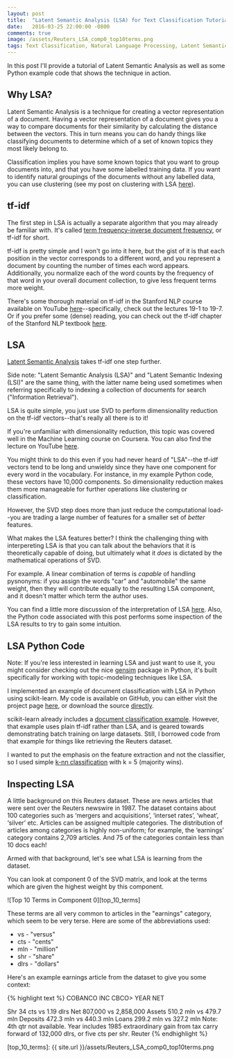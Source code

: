 ```yaml
---
layout: post
title:  "Latent Semantic Analysis (LSA) for Text Classification Tutorial"
date:   2016-03-25 22:00:00 -0800
comments: true
image: /assets/Reuters_LSA_comp0_top10terms.png
tags: Text Classification, Natural Language Processing, Latent Semantic Analysis, Latent Semantic Indexing, SVD, tf-idf
---
```


<div class="message">
In this post I'll provide a tutorial of Latent Semantic Analysis as well as some Python example code that shows the technique in action.
</div>

Why LSA?
--------
Latent Semantic Analysis is a technique for creating a vector representation of a document. Having a vector representation of a document gives you a way to compare documents for their similarity by calculating the distance between the vectors. This in turn means you can do handy things like classifying documents to determine which of a set of known topics they most likely belong to.

Classification implies you have some known topics that you want to group documents into, and that you have some labelled training data. If you want to identify natural groupings of the documents without any labelled data, you can use clustering (see my post on clustering with LSA [here](https://chrisjmccormick.wordpress.com/2015/08/05/document-clustering-example-in-scikit-learn/)).

tf-idf
------
The first step in LSA is actually a separate algorithm that you may already be familiar with. It's called [term frequency-inverse document frequency](https://en.wikipedia.org/wiki/Tf%E2%80%93idf "tf-idf on Wikipedia"), or tf-idf for short. 

tf-idf is pretty simple and I won't go into it here, but the gist of it is that each position in the vector corresponds to a different word, and you represent a document by counting the number of times each word appears. Additionally, you normalize each of the word counts by the frequency of that word in your overall document collection, to give less frequent terms more weight.

There's some thorough material on tf-idf in the Stanford NLP course available on YouTube [here](https://www.youtube.com/watch?v=5Gz3Hp217Io&index=80&list=PL6397E4B26D00A269 "Stanford NLP course on YouTube")--specifically, check out the lectures 19-1 to 19-7. Or if you prefer some (dense) reading, you can check out the tf-idf chapter of the Stanford NLP textbook [here](http://nlp.stanford.edu/IR-book/html/htmledition/scoring-term-weighting-and-the-vector-space-model-1.html "Stanford NLP textbook").

LSA
---
[Latent Semantic Analysis](https://en.wikipedia.org/wiki/Latent_semantic_analysis "LSA on Wikipedia") takes tf-idf one step further. 

<div class="message">
Side note: "Latent Semantic Analysis (LSA)" and "Latent Semantic Indexing (LSI)" are the same thing, with the latter name being used sometimes when referring specifically to indexing a collection of documents for search ("Information Retrieval").
</div>

LSA is quite simple, you just use SVD to perform dimensionality reduction on the tf-idf vectors--that's really all there is to it!

<div class="message">
If you're unfamiliar with dimensionality reduction, this topic was covered well in the Machine Learning course on Coursera. You can also find the lecture on YouTube <a href="https://www.youtube.com/watch?v=N5ynBdHqnGU">here</a>.
</div>

You might think to do this even if you had never heard of "LSA"--the tf-idf vectors tend to be long and unwieldy since they have one component for every word in the vocabulary. For instance, in my example Python code, these vectors have 10,000 components. So dimensionality reduction makes them more manageable for further operations like clustering or classification.

However, the SVD step does more than just reduce the computational load--you are trading a large number of features for a smaller set of *better* features. 

What makes the LSA features better? I think the challenging thing with interpereting LSA is that you can talk about the behaviors that it is theoretically capable of doing, but ultimately what it *does* is dictated by the mathematical operations of SVD.

For example. A linear combination of terms is *capable* of handling pysnonyms: if you assign the words "car" and "automobile" the same weight, then they will contribute equally to the resulting LSA component, and it doesn't matter which term the author uses. 

You can find a little more discussion of the interpretation of LSA [here](https://en.wikipedia.org/wiki/Latent_semantic_analysis#Rank_lowering). Also, the Python code associated with this post performs some inspection of the LSA results to try to gain some intuition. 


LSA Python Code
---------------
<div class="message">
Note: If you're less interested in learning LSA and just want to use it, you might consider checking out the nice <a href="https://radimrehurek.com/gensim/">gensim</a> package in Python, it's built specifically for working with topic-modeling techniques like LSA.
</div>

I implemented an example of document classification with LSA in Python using scikit-learn. My code is available on GitHub, you can either visit the project page [here](https://github.com/chrisjmccormick/LSA_Classification "LSA_Classification project page"), or download the source [directly](https://github.com/chrisjmccormick/LSA_Classification/archive/master.zip "LSA_Classification direct download").

scikit-learn already includes a [document classification example](http://scikit-learn.org/stable/auto_examples/applications/plot_out_of_core_classification.html "scikit-learn document classification example"). However, that example uses plain tf-idf rather than LSA, and is geared towards demonstrating batch training on large datasets. Still, I borrowed code from that example for things like retrieving the Reuters dataset.

I wanted to put the emphasis on the feature extraction and not the classifier, so I used simple [k-nn classification](http://scikit-learn.org/stable/modules/generated/sklearn.neighbors.KNeighborsClassifier.html) with k = 5 (majority wins). 

Inspecting LSA
--------------
A little background on this Reuters dataset. These are news articles that were sent over the Reuters newswire in 1987. The dataset contains about 100 categories such as ‘mergers and acquisitions’, ‘interset rates’, ‘wheat’, ‘silver’ etc. Articles can be assigned multiple categories. The distribution of articles among categories is highly non-uniform; for example, the ‘earnings’ category contains 2,709 articles. And 75 of the categories contain less than 10 docs each!

Armed with that background, let's see what LSA is learning from the dataset.

You can look at component 0 of the SVD matrix, and look at the terms which are given the highest weight by this component. 

![Top 10 Terms in Component 0][top_10_terms]

These terms are all very common to articles in the "earnings" category, which seem to be very terse. Here are some of the abbreviations used:

- vs - "versus"
- cts - "cents"
- mln - "million"
- shr - "share"
- dlrs - "dollars"

Here's an example earnings article from the dataset to give you some context:

{% highlight text %}
COBANCO INC CBCO> YEAR NET

Shr 34 cts vs 1.19 dlrs Net 807,000 vs 2,858,000 Assets 510.2 mln vs 479.7 mln Deposits 472.3 mln vs 440.3 mln Loans 299.2 mln vs 327.2 mln Note: 4th qtr not available. Year includes 1985 extraordinary gain from tax carry forward of 132,000 dlrs, or five cts per shr. Reuter
{% endhighlight %}

[top_10_terms]: {{ site.url }}/assets/Reuters_LSA_comp0_top10terms.png


